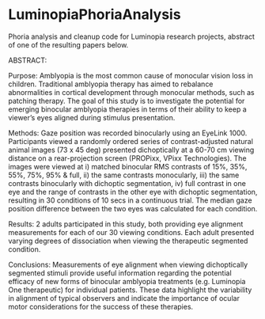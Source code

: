 # LuminopiaPhoriaAnalysis
Phoria analysis and cleanup code for Luminopia research projects, abstract of one of the resulting papers below. 


ABSTRACT:

Purpose: 
Amblyopia is the most common cause of monocular vision loss in children. Traditional amblyopia therapy has aimed to rebalance abnormalities in cortical development through monocular methods, such as patching therapy. The goal of this study is to investigate the potential for emerging binocular amblyopia therapies in terms of their ability to keep a viewer’s eyes aligned during stimulus presentation.

Methods:
Gaze position was recorded binocularly using an EyeLink 1000. Participants viewed a
randomly ordered series of contrast-adjusted natural animal images (73 x 45 deg) presented
dichoptically at a 60-70 cm viewing distance on a rear-projection screen (PROPixx, VPixx
Technologies). The images were viewed at i) matched binocular RMS contrasts of 15%, 35%,
55%, 75%, 95% & full, ii) the same contrasts monocularly, iii) the same contrasts binocularly
with dichoptic segmentation, iv) full contrast in one eye and the range of contrasts in the other
eye with dichoptic segmentation, resulting in 30 conditions of 10 secs in a continuous trial. The
median gaze position difference between the two eyes was calculated for each condition.

Results:
2 adults participated in this study, both providing eye alignment measurements for each of our 30 viewing conditions. Each adult presented varying degrees of dissociation when viewing the therapeutic segmented condition.

Conclusions:
Measurements of eye alignment when viewing dichoptically segmented stimuli
provide useful information regarding the potential efficacy of new forms of binocular
amblyopia treatments (e.g. Luminopia One therapeutic) for individual patients. These data
highlight the variability in alignment of typical observers and indicate the importance of ocular
motor considerations for the success of these therapies.
